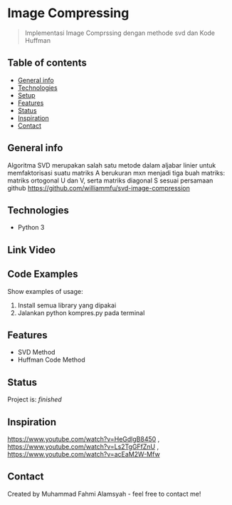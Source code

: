 # Image Compressing
> Implementasi Image Comprssing dengan methode svd dan Kode Huffman

## Table of contents
* [General info](#general-info)
* [Technologies](#technologies)
* [Setup](#setup)
* [Features](#features)
* [Status](#status)
* [Inspiration](#inspiration)
* [Contact](#contact)

## General info
Algoritma SVD merupakan salah satu metode dalam aljabar linier untuk memfaktorisasi suatu matriks A berukuran mxn menjadi tiga buah matriks: matriks ortogonal U dan V, serta matriks diagonal S sesuai persamaan github https://github.com/williammfu/svd-image-compression

## Technologies
* Python 3

## Link Video

## Code Examples
Show examples of usage:
1. Install semua library yang dipakai
2. Jalankan python kompres.py pada terminal

## Features
* SVD Method
* Huffman Code Method

## Status
Project is: _finished_

## Inspiration
https://www.youtube.com/watch?v=HeGdlgB8450 , https://www.youtube.com/watch?v=Ls2TgGFfZnU , https://www.youtube.com/watch?v=acEaM2W-Mfw

## Contact
Created by Muhammad Fahmi Alamsyah - feel free to contact me!
